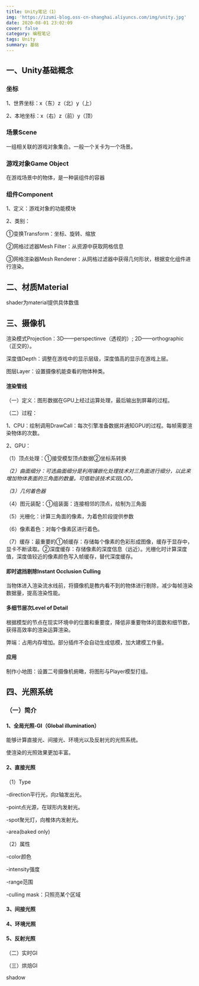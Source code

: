 ```yaml
---
title: Unity笔记（1）
img: 'https://izumi-blog.oss-cn-shanghai.aliyuncs.com/img/unity.jpg'
date: 2020-08-01 23:02:09
cover: false
category: 编程笔记
tags: Unity
summary: 基础
---
```


<!--more-->

## 一、Unity基础概念

### 坐标

1、世界坐标：x（东）z（北）y（上）

2、本地坐标：x（右）z（前）y（顶）

### 场景Scene

一组相关联的游戏对象集合。一般一个关卡为一个场景。

### 游戏对象Game Object

在游戏场景中的物体，是一种装组件的容器

### 组件Component

1、定义：游戏对象的功能模块

2、类别：

①变换Transform：坐标、旋转、缩放

②网格过滤器Mesh Filter：从资源中获取网格信息

③网格渲染器Mesh Renderer：从网格过滤器中获得几何形状，根据变化组件进行渲染。

## 二、材质Material

shader为material提供具体数值

## **三、摄像机**

渲染模式Projection：3D——perspectinve（透视的）; 2D——orthographic（正交的）。

深度值Depth：调整在游戏中的显示层级，深度值高的显示在游戏上层。

图层Layer：设置摄像机能查看的物体种类。

#### **渲染管线**

（一）定义：图形数据在GPU上经过运算处理，最后输出到屏幕的过程。

（二）过程：

1、CPU：绘制调用DrawCall：每次引擎准备数据并通知GPU的过程。每帧需要渲染物体的次数。

2、GPU：

（1）顶点处理：①接受模型顶点数据②坐标系转换

*（2）曲面细分：可选曲面细分是利用镶嵌化处理技术对三角面进行细分，以此来增加物体表面的三角面的数量。可借助该技术实现LOD。*

*（3）几何着色器*

（4）图元装配：①组装面：连接相邻的顶点，绘制为三角面

（5）光栅化：计算三角面的像素，为着色阶段提供参数

（6）像素着色：对每个像素区进行着色。

（7）缓存：最重要的①帧缓存：存储每个像素的色彩形成图像，缓存于显存中，显卡不断读取。②深度缓存：存储像素的深度信息（远近）。光栅化时计算深度值，深度值较近的像素颜色写入帧缓存，替代深度缓存。

#### **即时遮挡剔除Instant Occlusion Culling**

当物体进入渲染流水线前，将摄像机是教内看不到的物体进行剔除，减少每帧渲染数据量，提高渲染性能。

#### **多细节层次Level of Detail**

根据模型的节点在现实环境中的位置和重要度，降低非重要物体的面数和细节数，获得高效率的渲染运算渲染。

弊端：占用内存增加。部分插件不会自动生成低模，加大建模工作量。

#### 应用

制作小地图：设置二号摄像机俯瞰，将图形与Player模型打组。

## 四、光照系统

### （一）简介

#### 1、全局光照-GI（Global illumination）

能够计算直接光、间接光、环境光以及反射光的光照系统。

使渲染的光照效果更加丰富。

#### 2、直接光照

（1）Type

-direction平行光，向z轴发出光。

-point点光源，在球形内发射光。

-spot聚光灯，向椎体内发射光。

-area(baked only)

（2）属性

-color颜色

-intensity强度

-range范围

-culling mask：只照亮某个区域

#### 3、间接光照

#### 4、环境光照

#### 5、反射光照

（二）实时GI

（三）烘焙GI



shadow

